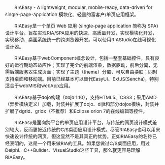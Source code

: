 <p style="font-size: 15px; line-height: 1.5em; text-indent: 2em;">
    RIAEasy - A lightweight, modular, mobile-ready, data-driven for single-page-application.模块化、轻量的富客户/单页应用框架。
</p>
<p style="font-size: 15px; line-height: 1.5em; text-indent: 2em;">
    RIAEasy是一个单页 Web 应用 (single-page application 简称为 SPA)设计平台。旨在实现RIA/SPA应用的快速、高质量开发，实现模块化开发，实现移动、桌面系统统一的跨浏览器开发。可以使用RIAStudio在线可视化设计器。
</p>
<p style="font-size: 15px; line-height: 1.5em; text-indent: 2em;">
    RIAEasy基于webComponent概念设计，包括一整套基础控件，具有良好的运行期动态适应性；实现了完全的前端渲染，数据驱动，前后分离，无需后端服务器生成页面；实现了主题（theme）分离，可以自由换肤；同时支持桌面和移动端。目前已经基本可以替代EasyUI、ExtJS(Sencha)，特别适合于webMIS和webApp应用。
</p>
<p style="font-size: 15px; line-height: 1.5em; text-indent: 2em;">
    RIAEasy基于dojo构建（dojo 1.10），支持HTML5、CSS3；采用AMD（异步模块定义）加载，封装并扩展了dojo、dijit和部分dojox模块，封装并扩展了dgrid、gridx（不推荐）和Eclipse&nbsp;orion 7的在线编辑等控件。
</p>
<p style="font-size: 15px; line-height: 1.5em; text-indent: 2em;">
    RIAEasy是面向跨平台的单页应用设计平台，与传统的网页设计模式差别较大，反而更接近传统的C/S桌面应用设计模式。尽管RIAEasy也可以用来快速设计传统的网页，但这显然不是其真正的优势。正如RIAEasy的名称已经表明的，这是一个用来做RIA的工具。如果您做过C/S桌面应用，用过Delphi、C++Builder、VisualStudio这些工具，那么就更容易理解RIAEasy。
</p>
